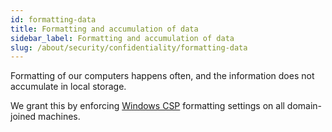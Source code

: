 ```yaml
---
id: formatting-data
title: Formatting and accumulation of data
sidebar_label: Formatting and accumulation of data
slug: /about/security/confidentiality/formatting-data
---
```


Formatting of our computers happens often,
and the information does not accumulate
in local storage.

We grant this by enforcing
[Windows CSP](https://docs.microsoft.com/en-us/windows/client-management/mdm/configuration-service-provider-reference)
formatting settings on all domain-joined machines.
